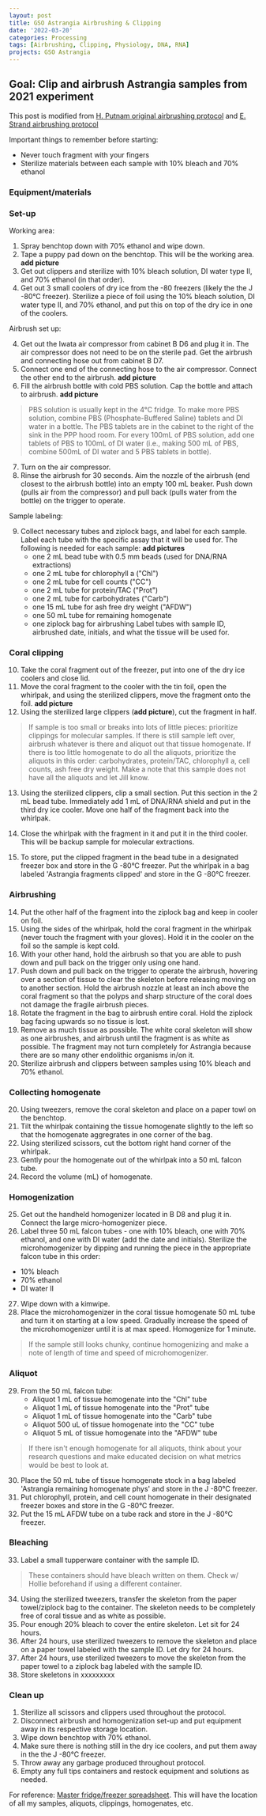 ```yaml
---
layout: post
title: GSO Astrangia Airbrushing & Clipping
date: '2022-03-20'
categories: Processing
tags: [Airbrushing, Clipping, Physiology, DNA, RNA]
projects: GSO Astrangia 
---
```


## Goal: Clip and airbrush Astrangia samples from 2021 experiment

This post is modified from [H. Putnam original airbrushing protocol](https://hputnam.github.io/Putnam_Lab_Notebook/Coral_Tissue_Removal_protocol/) and [E. Strand airbrushing protocol](https://github.com/emmastrand/EmmaStrand_Notebook/blob/master/_posts/2019-10-22-Airbrushing-Protocol.md)

Important things to remember before starting: 

- Never touch fragment with your fingers
- Sterilize materials between each sample with 10% bleach and 70% ethanol

### Equipment/materials

### Set-up

Working area: 

1. Spray benchtop down with 70% ethanol and wipe down. 
2. Tape a puppy pad down on the benchtop. This will be the working area. **add picture**
3. Get out clippers and sterilize with 10% bleach solution, DI water type II, and 70% ethanol (in that order). 
4. Get out 3 small coolers of dry ice from the -80 freezers (likely the the J -80°C freezer). Sterilize a piece of foil using the 10% bleach solution, DI water type II, and 70% ethanol, and put this on top of the dry ice in one of the coolers. 

Airbrush set up: 

4. Get out the Iwata air compressor from cabinet B D6 and plug it in. The air compressor does not need to be on the sterile pad. Get the airbrush and connecting hose out from cabinet B D7.
5. Connect one end of the connecting hose to the air compressor. Connect the other end to the airbrush. **add picture**
6. Fill the airbrush bottle with cold PBS solution. Cap the bottle and attach to airbrush. **add picture**

> PBS solution is usually kept in the 4°C fridge. To make more PBS solution, combine PBS (Phosphate-Buffered Saline) tablets and DI water in a bottle. The PBS tablets are in the cabinet to the right of the sink in the PPP hood room. For every 100mL of PBS solution, add one tablets of PBS to 100mL of DI water (i.e., making 500 mL of PBS, combine 500mL of DI water and 5 PBS tablets in bottle).

7. Turn on the air compressor. 
8. Rinse the airbrush for 30 seconds. Aim the nozzle of the airbrush (end closest to the airbrush bottle) into an empty 100 mL beaker. Push down (pulls air from the compressor) and pull back (pulls water from the bottle) on the trigger to operate. 

Sample labeling: 

9. Collect necessary tubes and ziplock bags, and label for each sample. Label each tube with the specific assay that it will be used for. The following is needed for each sample: **add pictures**
	- one 2 mL bead tube with 0.5 mm beads (used for DNA/RNA extractions)
	- one 2 mL tube for chlorophyll a ("Chl")
	- one 2 mL tube for cell counts ("CC")
	- one 2 mL tube for protein/TAC ("Prot")
	- one 2 mL tube for carbohydrates ("Carb")
	- one 15 mL tube for ash free dry weight ("AFDW")
	- one 50 mL tube for remaining homogenate 
	- one ziplock bag for airbrushing
Label tubes with sample ID, airbrushed date, initials, and what the tissue will be used for.

### Coral clipping 

10. Take the coral fragment out of the freezer, put into one of the dry ice coolers and close lid. 
11. Move the coral fragment to the cooler with the tin foil, open the whirlpak, and using the sterilized clippers, move the fragment onto the foil. **add picture**
12. Using the sterilized large clippers (**add picture**), cut the fragment in half. 

> If sample is too small or breaks into lots of little pieces: prioritize clippings for molecular samples. If there is still sample left over, airbrush whatever is there and aliquot out that tissue homogenate. If there is too little homogenate to do all the aliquots, prioritize the aliquots in this order: carbohydrates, protein/TAC, chlorophyll a, cell counts, ash free dry weight. Make a note that this sample does not have all the aliquots and let Jill know.

13. Using the sterilized clippers, clip a small section. Put this section in the 2 mL bead tube. Immediately add 1 mL of DNA/RNA shield and put in the third dry ice cooler. Move one half of the fragment back into the whirlpak. 

14. Close the whirlpak with the fragment in it and put it in the third cooler. This will be backup sample for molecular extractions.
15. To store, put the clipped fragment in the bead tube in a designated freezer box and store in the G -80°C freezer. Put the whirlpak in a bag labeled 'Astrangia fragments clipped' and store in the G -80°C freezer. 

### Airbrushing 

14. Put the other half of the fragment into the ziplock bag and keep in cooler on foil. 
15. Using the sides of the whirlpak, hold the coral fragment in the whirlpak (never touch the fragment with your gloves). Hold it in the cooler on the foil so the sample is kept cold. 
16. With your other hand, hold the airbrush so that you are able to push down and pull back on the trigger only using one hand.
17. Push down and pull back on the trigger to operate the airbrush, hovering over a section of tissue to clear the skeleton before releasing moving on to another section. Hold the airbrush nozzle at least an inch above the coral fragment so that the polyps and sharp structure of the coral does not damage the fragile airbrush pieces.
18. Rotate the fragment in the bag to airbrush entire coral. Hold the ziplock bag facing upwards so no tissue is lost. 
19. Remove as much tissue as possible. The white coral skeleton will show as one airbrushes, and airbrush until the fragment is as white as possible. The fragment may not turn completely for Astrangia because there are so many other endolithic organisms in/on it. 
20. Sterilize airbrush and clippers between samples using 10% bleach and 70% ethanol. 

### Collecting homogenate

20. Using tweezers, remove the coral skeleton and place on a paper towl on the benchtop. 
21. Tilt the whirlpak containing the tissue homogenate slightly to the left so that the homogenate aggregrates in one corner of the bag.
22. Using sterilized scissors, cut the bottom right hand corner of the whirlpak.
23. Gently pour the homogenate out of the whirlpak into a 50 mL falcon tube.
24. Record the volume (mL) of homogenate.

### Homogenization

25. Get out the handheld homogenizer located in B D8 and plug it in. Connect the large micro-homogenizer piece. 
26. Label three 50 mL falcon tubes - one with 10% bleach, one with 70% ethanol, and one with DI water (add the date and initials). Sterilize the microhomogenizer by dipping and running the piece in the appropriate falcon tube in this order:
- 10% bleach
- 70% ethanol
- DI water II
27. Wipe down with a kimwipe.
28. Place the microhomogenizer in the coral tissue homogenate 50 mL tube and turn it on starting at a low speed. Gradually increase the speed of the microhomogenizer until it is at max speed. Homogenize for 1 minute. 

> If the sample still looks chunky, continue homogenizing and make a note of length of time and speed of microhomogenizer.

### Aliquot 

29. From the 50 mL falcon tube: 
	- Aliquot 1 mL of tissue homogenate into the "Chl" tube
	- Aliquot 1 mL of tissue homogenate into the "Prot" tube
	- Aliquot 1 mL of tissue homogenate into the "Carb" tube
	- Aliquot 500 uL of tissue homogenate into the "CC" tube
	- Aliquot 5 mL of tissue homogenate into the "AFDW" tube

> If there isn't enough homogenate for all aliquots, think about your research questions and make educated decision on what metrics would be best to look at.

30. Place the 50 mL tube of tissue homogenate stock in a bag labeled 'Astrangia remaining homogenate phys' and store in the J -80°C freezer. 
31. Put chlorophyll, protein, and cell count homogenate in their designated freezer boxes and store in the G -80°C freezer. 
32. Put the 15 mL AFDW tube on a tube rack and store in the J -80°C freezer. 

### Bleaching 

33. Label a small tupperware container with the sample ID. 

> These containers should have bleach written on them. Check w/ Hollie beforehand if using a different container. 

34. Using the sterilized tweezers, transfer the skeleton from the paper towel/ziplock bag to the container. The skeleton needs to be completely free of coral tissue and as white as possible.
35. Pour enough 20% bleach to cover the entire skeleton. Let sit for 24 hours. 
36. After 24 hours, use sterilized tweezers to remove the skeleton and place on a paper towel labeled with the sample ID. Let dry for 24 hours. 
37. After 24 hours, use sterilized tweezers to move the skeleton from the paper towel to a ziplock bag labeled with the sample ID. 
38. Store skeletons in xxxxxxxxx

### Clean up 

1. Sterilize all scissors and clippers used throughout the protocol.
2. Disconnect airbrush and homogenization set-up and put equipment away in its respective storage location. 
3. Wipe down benchtop with 70% ethanol.
4. Make sure there is nothing still in the dry ice coolers, and put them away in the the J -80°C freezer. 
5. Throw away any garbage produced throughout protocol.
6. Empty any full tips containers and restock equipment and solutions as needed.

For reference: [Master fridge/freezer spreadsheet](https://docs.google.com/spreadsheets/d/1IMYmnNsN4D9cFbgLVdGKz67Albb3LxEyBh2GMtREMPU/edit#gid=410391431). This will have the location of all my samples, aliquots, clippings, homogenates, etc.


